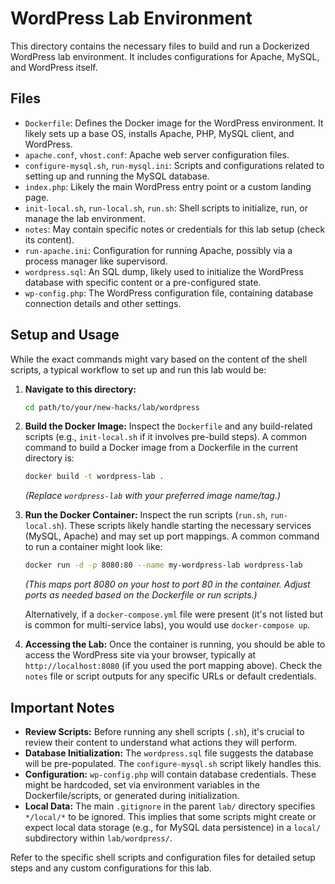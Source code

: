 # WordPress Lab Environment

This directory contains the necessary files to build and run a Dockerized WordPress lab environment. It includes configurations for Apache, MySQL, and WordPress itself.

## Files

*   `Dockerfile`: Defines the Docker image for the WordPress environment. It likely sets up a base OS, installs Apache, PHP, MySQL client, and WordPress.
*   `apache.conf`, `vhost.conf`: Apache web server configuration files.
*   `configure-mysql.sh`, `run-mysql.ini`: Scripts and configurations related to setting up and running the MySQL database.
*   `index.php`: Likely the main WordPress entry point or a custom landing page.
*   `init-local.sh`, `run-local.sh`, `run.sh`: Shell scripts to initialize, run, or manage the lab environment.
*   `notes`: May contain specific notes or credentials for this lab setup (check its content).
*   `run-apache.ini`: Configuration for running Apache, possibly via a process manager like supervisord.
*   `wordpress.sql`: An SQL dump, likely used to initialize the WordPress database with specific content or a pre-configured state.
*   `wp-config.php`: The WordPress configuration file, containing database connection details and other settings.

## Setup and Usage

While the exact commands might vary based on the content of the shell scripts, a typical workflow to set up and run this lab would be:

1.  **Navigate to this directory:**
    ```bash
    cd path/to/your/new-hacks/lab/wordpress
    ```

2.  **Build the Docker Image:**
    Inspect the `Dockerfile` and any build-related scripts (e.g., `init-local.sh` if it involves pre-build steps). A common command to build a Docker image from a Dockerfile in the current directory is:
    ```bash
    docker build -t wordpress-lab .
    ```
    *(Replace `wordpress-lab` with your preferred image name/tag.)*

3.  **Run the Docker Container:**
    Inspect the run scripts (`run.sh`, `run-local.sh`). These scripts likely handle starting the necessary services (MySQL, Apache) and may set up port mappings. A common command to run a container might look like:
    ```bash
    docker run -d -p 8080:80 --name my-wordpress-lab wordpress-lab
    ```
    *(This maps port 8080 on your host to port 80 in the container. Adjust ports as needed based on the Dockerfile or run scripts.)*

    Alternatively, if a `docker-compose.yml` file were present (it's not listed but is common for multi-service labs), you would use `docker-compose up`.

4.  **Accessing the Lab:**
    Once the container is running, you should be able to access the WordPress site via your browser, typically at `http://localhost:8080` (if you used the port mapping above). Check the `notes` file or script outputs for any specific URLs or default credentials.

## Important Notes

*   **Review Scripts:** Before running any shell scripts (`.sh`), it's crucial to review their content to understand what actions they will perform.
*   **Database Initialization:** The `wordpress.sql` file suggests the database will be pre-populated. The `configure-mysql.sh` script likely handles this.
*   **Configuration:** `wp-config.php` will contain database credentials. These might be hardcoded, set via environment variables in the Dockerfile/scripts, or generated during initialization.
*   **Local Data:** The main `.gitignore` in the parent `lab/` directory specifies `*/local/*` to be ignored. This implies that some scripts might create or expect local data storage (e.g., for MySQL data persistence) in a `local/` subdirectory within `lab/wordpress/`.

Refer to the specific shell scripts and configuration files for detailed setup steps and any custom configurations for this lab.

